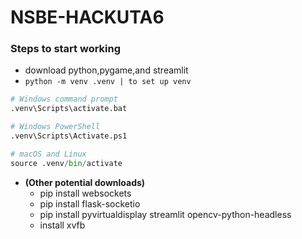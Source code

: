 # NSBE-HACKUTA6
### Steps to start working
- download python,pygame,and streamlit
- `python -m venv .venv | to set up venv`
```py
# Windows command prompt
.venv\Scripts\activate.bat

# Windows PowerShell
.venv\Scripts\Activate.ps1

# macOS and Linux
source .venv/bin/activate
```

 - **(Other potential downloads)**
    - pip install websockets 
    - pip install flask-socketio
    - pip install pyvirtualdisplay streamlit opencv-python-headless
    - install xvfb